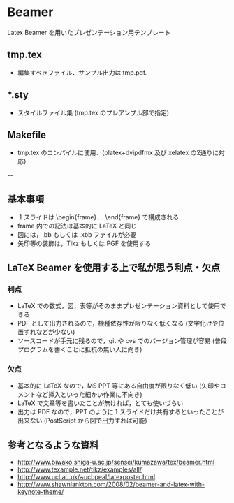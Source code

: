 # Beamer

Latex Beamer を用いたプレゼンテーション用テンプレート

## tmp.tex
- 編集すべきファイル．サンプル出力は tmp.pdf.

## *.sty
- スタイルファイル集 (tmp.tex のプレアンブル部で指定)

## Makefile
- tmp.tex のコンパイルに使用．(platex+dvipdfmx 及び xelatex の2通りに対応)

--

## 基本事項
- １スライドは \begin{frame} ... \end{frame} で構成される
- frame 内での記法は基本的に LaTeX と同じ
- 図には，.bb もしくは .xbb ファイルが必要
- 矢印等の装飾は，Tikz もしくは PGF を使用する

## LaTeX Beamer を使用する上で私が思う利点・欠点
### 利点
- LaTeX での数式，図，表等がそのままプレゼンテーション資料として使用できる
- PDF として出力されるので，機種依存性が限りなく低くなる (文字化けや位置ずれなどが少ない)
- ソースコードが手元に残るので，git や cvs でのバージョン管理が容易 (普段プログラムを書くことに抵抗の無い人に向き)

### 欠点
- 基本的に LaTeX なので，MS PPT 等にある自由度が限りなく低い (矢印やコメントなど挿入といった細かい作業に不向き)
- LaTeX で文章等を書いたことが無ければ，とても使いづらい
- 出力は PDF なので，PPT のように１スライドだけ共有するといったことが出来ない (PostScript から図で出力すれば可能)


## 参考となるような資料
- http://www.biwako.shiga-u.ac.jp/sensei/kumazawa/tex/beamer.html
- http://www.texample.net/tikz/examples/all/
- http://www.ucl.ac.uk/~ucbpeal/latexposter.html
- http://www.shawnlankton.com/2008/02/beamer-and-latex-with-keynote-theme/
